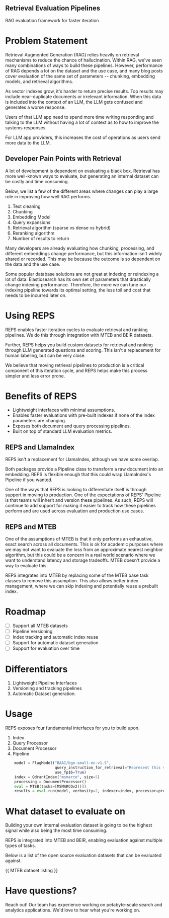 Retrieval Evaluation Pipelines
---
RAG evaluation framework for faster iteration

# Problem Statement
Retrieval Augmented Generation (RAG) relies heavily on retrieval mechanisms
to reduce the chance of hallucination. Within RAG, we've seen many combinations
of ways to build these pipelines. However, performance of RAG depends a lot on the dataset
and the use case, and many blog posts cover evaluation of the same set of parameters -- chunking,
embedding models, and retrieval algorithms. 

As vector indexes grow, it's harder to return precise results.
Top results may include near-duplicate documents or irrelevant information. When
this data is included into the context of an LLM, the LLM gets confused and generates 
a worse response.

Users of that LLM app need to spend more time writing responding and talking to the LLM
without having a lot of context as to how to improve the systems responses.

For LLM app providers, this increases the cost of operations as users send more data to the LLM.

## Developer Pain Points with Retrieval
A lot of development is dependent on evaluating a black box. Retrieval has more well-known
ways to evaluate, but generating an internal dataset can be costly and time consuming. 

Below, we list a few of the different areas where changes can play a large role in improving 
how well RAG performs.
1. Text cleaning
2. Chunking
3. Embedding Model
4. Query expansions
4. Retrieval algorithm (sparse vs dense vs hybrid)
5. Reranking algorithm
6. Number of results to return

Many developers are already evaluating how chunking, processing, and different embeddings
change performance, but this information isn't widely shared or recorded. This may be because
the outcome is so dependent on the data and the use case.

Some popular database solutions are not great at indexing or reindexing a lot of data. 
Elasticsearch has its own set of parameters that drastically change indexing performance. Therefore, the more
we can tune our indexing pipeline towards its optimal setting, the less toil and cost that needs
to be incurred later on.

# Using REPS
REPS enables faster iteration cycles to evaluate retrieval and ranking pipelines. We do this
through integration with MTEB and BEIR datasets. 

Further, REPS helps you build custom datasets for retrieval and ranking through LLM generated
questions and scoring. This isn't a replacement for human labeling, but can be very close.

We believe that moving retrieval pipelines to production is a critical component of this
iteration cycle, and REPS helps make this process simpler and less error prone.

# Benefits of REPS
- Lightweight interfaces with minimal assumptions.
- Enables faster evaluations with pre-built indexes if none of the index parameters are changing.
- Exposes both document and query processing pipelines.
- Built on top of standard LLM evaluation metrics.

## REPS and LlamaIndex
REPS isn't a replacement for LlamaIndex, although we have some overlap.

Both packages provide a Pipeline class to transform a raw document into an embedding. 
REPS is flexible enough that this could wrap LlamaIndex's Pipeline if you wanted. 

One of the ways that REPS is looking to differentiate itself is through support in moving
to production. One of the expectations of REPS' Pipeline is that teams will inherit and version these pipelines.
As such, REPS will continue to add support for making it easier to track how these
pipelines perform and are used across evaluation and production use cases.

## REPS and MTEB
One of the assumptions of MTEB is that it only performs an exhaustive, exact search across all documents.
This is ok for academic purposes where we may not want to evaluate the loss
from an approximate nearest neighbor algorithm, but this could be a concern in a real world scenario where
we want to understand latency and storage tradeoffs. MTEB doesn't provide a way to evaluate this.

REPS integrates into MTEB by replacing some of the MTEB base task classes to remove this assumption.
This also allows better index management, where we can skip indexing and potentially reuse a prebuilt index.

# Roadmap
- [ ] Support all MTEB datasets
- [ ] Pipeline Versioning
- [ ] Index tracking and automatic index reuse
- [ ] Support for automatic dataset generation
- [ ] Support for evaluation over time

# Differentiators
1. Lightweight Pipeline Interfaces
2. Versioning and tracking pipelines
3. Automatic Dataset generation.

# Usage
REPS exposes four fundamental interfaces for you to build upon.
1. Index
2. Query Processor
3. Document Processor
4. Pipeline

```python
    model = FlagModel("BAAI/bge-small-en-v1.5",
                      query_instruction_for_retrieval="Represent this sentence for searching relevant passages: ",
                      use_fp16=True)
    index = QdrantIndex("msmarco", size=5)
    processing = DocumentProcessor()
    eval = MTEB(tasks=[MSMARCOv2()])
    results = eval.run(model, verbosity=2, indexer=index, processor=processing)
```

# What dataset to evaluate on
Building your own internal evaluation dataset is going to be the highest signal while
also being the most time consuming.

REPS is integrated into MTEB and BEIR, enabling evaluation against multiple types of tasks.

Below is a list of the open source evaluation datasets that can be evaluated against. 

{{ MTEB dataset listing }}


# Have questions?
Reach out! Our team has experience working on petabyte-scale search and analytics applications.
We'd love to hear what you're working on.
